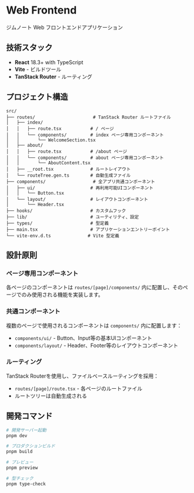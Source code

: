 # Web Frontend

ジムノート Web フロントエンドアプリケーション

## 技術スタック

- **React** 18.3+ with TypeScript
- **Vite** - ビルドツール
- **TanStack Router** - ルーティング

## プロジェクト構造

```
src/
├── routes/                      # TanStack Router ルートファイル
│   ├── index/
│   │   ├── route.tsx           # / ページ
│   │   └── components/         # index ページ専用コンポーネント
│   │       └── WelcomeSection.tsx
│   ├── about/
│   │   ├── route.tsx           # /about ページ
│   │   └── components/         # about ページ専用コンポーネント
│   │       └── AboutContent.tsx
│   ├── __root.tsx              # ルートレイアウト
│   └── routeTree.gen.ts        # 自動生成ファイル
├── components/                  # 全アプリ共通コンポーネント
│   ├── ui/                     # 再利用可能UIコンポーネント
│   │   └── Button.tsx
│   └── layout/                 # レイアウトコンポーネント
│       └── Header.tsx
├── hooks/                      # カスタムフック
├── lib/                        # ユーティリティ、設定
├── types/                      # 型定義
├── main.tsx                    # アプリケーションエントリーポイント
└── vite-env.d.ts              # Vite 型定義
```

## 設計原則

### ページ専用コンポーネント
各ページのコンポーネントは `routes/[page]/components/` 内に配置し、そのページでのみ使用される機能を実装します。

### 共通コンポーネント  
複数のページで使用されるコンポーネントは `components/` 内に配置します：
- `components/ui/` - Button、Input等の基本UIコンポーネント
- `components/layout/` - Header、Footer等のレイアウトコンポーネント

### ルーティング
TanStack Routerを使用し、ファイルベースルーティングを採用：
- `routes/[page]/route.tsx` - 各ページのルートファイル
- ルートツリーは自動生成される

## 開発コマンド

```bash
# 開発サーバー起動
pnpm dev

# プロダクションビルド
pnpm build

# プレビュー
pnpm preview

# 型チェック
pnpm type-check
```